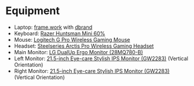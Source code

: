# Equipment
- Laptop: [frame.work](https://frame.work/) with [dbrand](https://www.youtube.com/watch?v=Rd61cLOEtdA)
- Keyboard: [Razer Huntsman Mini 60%](https://www.razer.com/gaming-keyboards/razer-huntsman-mini)
- Mouse: [Logitech G Pro Wireless Gaming Mouse](https://www.logitechg.com/en-ph/products/gaming-mice/pro-wireless-mouse.910-005274.html)
- Headset: [Steelseries Arctis Pro Wireless Gaming Headset](https://steelseries.com/gaming-headsets/arctis-pro-wireless?color=white)
- Main Monitor: [LG DualUp Ergo Monitor (28MQ780-B)](https://www.lg.com/us/monitors/lg-28mq780-b)
- Left Monitor: [21.5-inch Eye-care Stylish IPS Monitor (GW2283)](https://www.benq.com/en-ap/monitor/stylish/gw2283-22-inch.html) (Vertical Orientation)
- Right Monitor: [21.5-inch Eye-care Stylish IPS Monitor (GW2283)](https://www.benq.com/en-ap/monitor/stylish/gw2283-22-inch.html) (Vertical Orientation)
